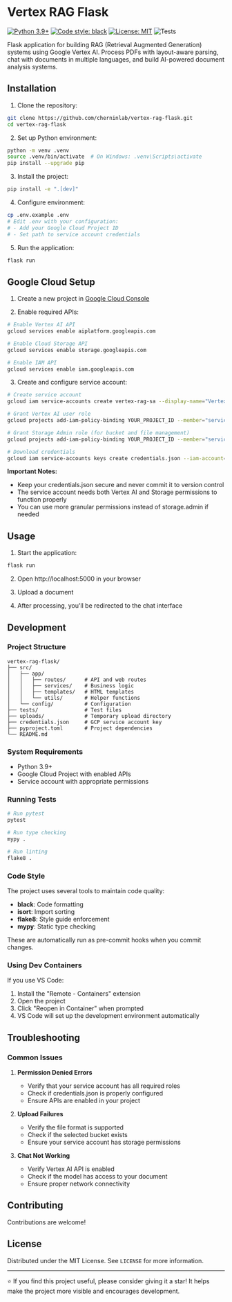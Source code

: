 # Vertex RAG Flask

[![Python 3.9+](https://img.shields.io/badge/python-3.11+-blue.svg)](https://www.python.org/downloads/)
[![Code style: black](https://img.shields.io/badge/code%20style-black-000000.svg)](https://github.com/psf/black)
[![License: MIT](https://img.shields.io/badge/License-MIT-yellow.svg)](https://opensource.org/licenses/MIT)
![Tests](https://github.com/cherninlab/vertex-rag-flask/actions/workflows/ci.yml/badge.svg)

Flask application for building RAG (Retrieval Augmented Generation) systems using Google Vertex AI. Process PDFs with layout-aware parsing, chat with documents in multiple languages, and build AI-powered document analysis systems.

## Installation

1. Clone the repository:

```bash
git clone https://github.com/cherninlab/vertex-rag-flask.git
cd vertex-rag-flask
```

2. Set up Python environment:

```bash
python -m venv .venv
source .venv/bin/activate  # On Windows: .venv\Scripts\activate
pip install --upgrade pip
```

3. Install the project:

```bash
pip install -e ".[dev]"
```

4. Configure environment:

```bash
cp .env.example .env
# Edit .env with your configuration:
# - Add your Google Cloud Project ID
# - Set path to service account credentials
```

5. Run the application:

```bash
flask run
```

## Google Cloud Setup

1. Create a new project in [Google Cloud Console](https://console.cloud.google.com/)

2. Enable required APIs:

```bash
# Enable Vertex AI API
gcloud services enable aiplatform.googleapis.com

# Enable Cloud Storage API
gcloud services enable storage.googleapis.com

# Enable IAM API
gcloud services enable iam.googleapis.com
```

3. Create and configure service account:

```bash
# Create service account
gcloud iam service-accounts create vertex-rag-sa --display-name="Vertex RAG Service Account"

# Grant Vertex AI user role
gcloud projects add-iam-policy-binding YOUR_PROJECT_ID --member="serviceAccount:vertex-rag-sa@YOUR_PROJECT_ID.iam.gserviceaccount.com" --role="roles/aiplatform.user"

# Grant Storage Admin role (for bucket and file management)
gcloud projects add-iam-policy-binding YOUR_PROJECT_ID --member="serviceAccount:vertex-rag-sa@YOUR_PROJECT_ID.iam.gserviceaccount.com" --role="roles/storage.admin"

# Download credentials
gcloud iam service-accounts keys create credentials.json --iam-account=vertex-rag-sa@YOUR_PROJECT_ID.iam.gserviceaccount.com
```

**Important Notes:**

- Keep your credentials.json secure and never commit it to version control
- The service account needs both Vertex AI and Storage permissions to function properly
- You can use more granular permissions instead of storage.admin if needed

## Usage

1. Start the application:

```bash
flask run
```

2. Open http://localhost:5000 in your browser

3. Upload a document

4. After processing, you'll be redirected to the chat interface

## Development

### Project Structure

```
vertex-rag-flask/
├── src/
│   ├── app/
│   │   ├── routes/      # API and web routes
│   │   ├── services/    # Business logic
│   │   ├── templates/   # HTML templates
│   │   └── utils/       # Helper functions
│   └── config/          # Configuration
├── tests/               # Test files
├── uploads/             # Temporary upload directory
├── credentials.json     # GCP service account key
├── pyproject.toml       # Project dependencies
└── README.md
```

### System Requirements

- Python 3.9+
- Google Cloud Project with enabled APIs
- Service account with appropriate permissions

### Running Tests

```bash
# Run pytest
pytest

# Run type checking
mypy .

# Run linting
flake8 .
```

### Code Style

The project uses several tools to maintain code quality:

- **black**: Code formatting
- **isort**: Import sorting
- **flake8**: Style guide enforcement
- **mypy**: Static type checking

These are automatically run as pre-commit hooks when you commit changes.

### Using Dev Containers

If you use VS Code:

1. Install the "Remote - Containers" extension
2. Open the project
3. Click "Reopen in Container" when prompted
4. VS Code will set up the development environment automatically

## Troubleshooting

### Common Issues

1. **Permission Denied Errors**

   - Verify that your service account has all required roles
   - Check if credentials.json is properly configured
   - Ensure APIs are enabled in your project

2. **Upload Failures**

   - Verify the file format is supported
   - Check if the selected bucket exists
   - Ensure your service account has storage permissions

3. **Chat Not Working**
   - Verify Vertex AI API is enabled
   - Check if the model has access to your document
   - Ensure proper network connectivity

## Contributing

Contributions are welcome!

## License

Distributed under the MIT License. See `LICENSE` for more information.

---

⭐ If you find this project useful, please consider giving it a star! It helps make the project more visible and encourages development.
